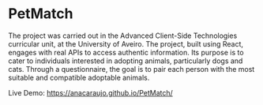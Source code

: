 # PetMatch
The project was carried out in the Advanced Client-Side Technologies curricular unit, at the University of Aveiro.
The project, built using React, engages with real APIs to access authentic information. Its purpose is to cater to individuals interested in adopting animals, particularly dogs and cats. Through a questionnaire, the goal is to pair each person with the most suitable and compatible adoptable animals.

Live Demo: https://anacaraujo.github.io/PetMatch/
